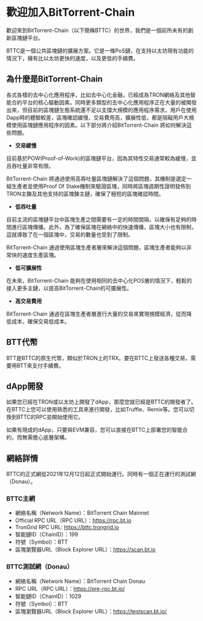 # 歡迎加入BitTorrent-Chain

歡迎來到BitTorrent-Chain（以下簡稱BTTC）的世界，我們是一個前所未有的創新區塊鏈平台。

BTTC是一個公共區塊鏈的擴展方案。它是一條PoS鏈，在支持以太坊現有功能的情況下，擁有比以太坊更快的速度，以及更低的手續費。

## 為什麼是BitTorrent-Chain

各式各樣的去中心化應用程序，比如去中心化金融，已經成為TRON網絡及其他智能合約平台的核心驅動因素。同時更多類型的去中心化應用程序正在大量的被開發出來，但目前的區塊鏈生態系統還不足以支撐大規模的應用程序需求。用戶在使用Dapp時的體驗較差，區塊確認緩慢，交易費用高，擴展性低，都是阻礙用戶大規模使用區塊鏈應用程序的因素。以下部分將介紹BitTorrent-Chain 將如何解決這些問題。

* **交易緩慢**

目前基於POW(Proof-of-Work)的區塊鏈平台，因為其特性交易通常較為緩慢，並且吞吐量非常有限。

BitTorrent-Chain 將通過使用高吞吐量區塊鏈解決了這個問題，其機制是選定一組生產者並使用Proof Of Stake機制來驗證區塊，同時將區塊週期性證明發佈到TRON主鍊及其他支持的區塊鍊主鏈，確保了極短的區塊確認時間。

* **低吞吐量**

目前主流的區塊鏈平台中區塊生產之間需要有一定的時間間隔，以確保有足夠的時間進行區塊傳播。此外，為了確保區塊在網絡中的快速傳播，區塊大小也有限制，這就導致了在一個區塊中，交易的數量也受到了限制。

BitTorrent-Chain 通過使用區塊生產者層來解決這個問題，區塊生產者能夠以非常快的速度生產區塊。

* **低可擴展性**

在未來，BitTorrent-Chain 能夠在使用相同的去中心化POS層的情況下，輕鬆的接入更多主鏈，以提高BitTorrent-Chain的可擴展性。

* **高交易費用**

BitTorrent-Chain 通過在區塊生產者層進行大量的交易來實現規模經濟，從而降低成本，確保交易低成本。

## BTT代幣

BTT是BTTC的原生代幣，類似於TRON上的TRX。要在BTTC上發送各種交易，需要用BTT來支付手續費。

## dApp開發

如果您已經在TRON或以太坊上開發了dApp，那麼您就已經是BTTC的開發者了。在BTTC上您可以使用熟悉的工具來進行開發，比如Truffle、Remix等。您可以切換到BTTC的RPC並開始使用它。

如果有現成的dApp，只要與EVM兼容，您可以直接在BTTC上部署您的智能合約，而無需擔心底層架構。

## 網絡詳情

BTTC的正式網從2021年12月12日起正式開始運行。同時有一個正在運行的測試網（Donau）。

### BTTC主網

* 網絡名稱（Network Name）：BitTorrent Chain Mainnet
* Official RPC URL（RPC URL）：https://rpc.bt.io
* TronGrid RPC URL: https://bttc.trongrid.io
* 智能鏈ID（ChainID）：199
* 符號（Symbol）：BTT
* 區塊瀏覽器URL（Block Explorer URL）：https://scan.bt.io

### BTTC測試網（Donau）

* 網絡名稱（Network Name）：BitTorrent Chain Donau
* RPC URL（RPC URL）：https://pre-rpc.bt.io/ 
* 智能鏈ID（ChainID）：1029
* 符號（Symbol）：BTT
* 區塊瀏覽器URL（Block Explorer URL）：https://testscan.bt.io/
